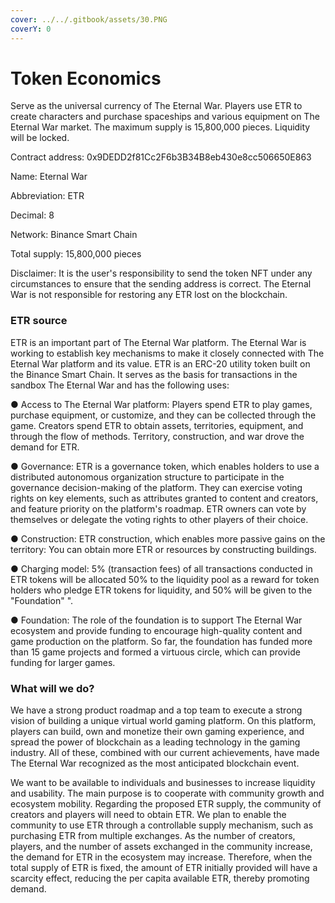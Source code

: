 ```yaml
---
cover: ../../.gitbook/assets/30.PNG
coverY: 0
---
```


# Token Economics

Serve as the universal currency of The Eternal War. Players use ETR to create characters and purchase spaceships and various equipment on The Eternal War market. The maximum supply is 15,800,000 pieces. Liquidity will be locked.

Contract address: 0x9DEDD2f81Cc2F6b3B34B8eb430e8cc506650E863

Name: Eternal War

Abbreviation: ETR

Decimal: 8

Network: Binance Smart Chain

Total supply: 15,800,000 pieces

Disclaimer: It is the user's responsibility to send the token NFT under any circumstances to ensure that the sending address is correct. The Eternal War is not responsible for restoring any ETR lost on the blockchain.

### ETR source

ETR is an important part of The Eternal War platform. The Eternal War is working to establish key mechanisms to make it closely connected with The Eternal War platform and its value. ETR is an ERC-20 utility token built on the Binance Smart Chain. It serves as the basis for transactions in the sandbox The Eternal War and has the following uses:

● Access to The Eternal War platform: Players spend ETR to play games, purchase equipment, or customize, and they can be collected through the game. Creators spend ETR to obtain assets, territories, equipment, and through the flow of methods. Territory, construction, and war drove the demand for ETR.

● Governance: ETR is a governance token, which enables holders to use a distributed autonomous organization structure to participate in the governance decision-making of the platform. They can exercise voting rights on key elements, such as attributes granted to content and creators, and feature priority on the platform's roadmap. ETR owners can vote by themselves or delegate the voting rights to other players of their choice.

● Construction: ETR construction, which enables more passive gains on the territory: You can obtain more ETR or resources by constructing buildings.

● Charging model: 5% (transaction fees) of all transactions conducted in ETR tokens will be allocated 50% to the liquidity pool as a reward for token holders who pledge ETR tokens for liquidity, and 50% will be given to the "Foundation" ".

● Foundation: The role of the foundation is to support The Eternal War ecosystem and provide funding to encourage high-quality content and game production on the platform. So far, the foundation has funded more than 15 game projects and formed a virtuous circle, which can provide funding for larger games.

### What will we do?

We have a strong product roadmap and a top team to execute a strong vision of building a unique virtual world gaming platform. On this platform, players can build, own and monetize their own gaming experience, and spread the power of blockchain as a leading technology in the gaming industry. All of these, combined with our current achievements, have made The Eternal War recognized as the most anticipated blockchain event.

We want to be available to individuals and businesses to increase liquidity and usability. The main purpose is to cooperate with community growth and ecosystem mobility. Regarding the proposed ETR supply, the community of creators and players will need to obtain ETR. We plan to enable the community to use ETR through a controllable supply mechanism, such as purchasing ETR from multiple exchanges. As the number of creators, players, and the number of assets exchanged in the community increase, the demand for ETR in the ecosystem may increase. Therefore, when the total supply of ETR is fixed, the amount of ETR initially provided will have a scarcity effect, reducing the per capita available ETR, thereby promoting demand.
